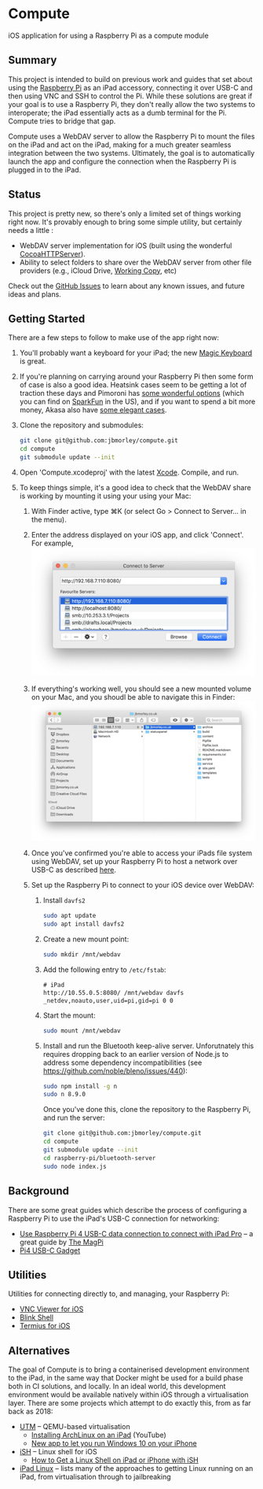 # Compute

iOS application for using a Raspberry Pi as a compute module

## Summary

This project is intended to build on previous work and guides that set about using the [Raspberry Pi](https://www.raspberrypi.org) as an iPad accessory, connecting it over USB-C and then using VNC and SSH to control the Pi. While these solutions are great if your goal is to use a Raspberry Pi, they don't really allow the two systems to interoperate; the iPad essentially acts as a dumb terminal for the Pi. Compute tries to bridge that gap.

Compute uses a WebDAV server to allow the Raspberry Pi to mount the files on the iPad and act on the iPad, making for a much greater seamless integration between the two systems. Ultimately, the goal is to automatically launch the app and configure the connection when the Raspberry Pi is plugged in to the iPad.

## Status

This project is pretty new, so there's only a limited set of things working right now. It's provably enough to bring some simple utility, but certainly needs a little :

- WebDAV server implementation for iOS (built using the wonderful [CocoaHTTPServer](https://github.com/robbiehanson/CocoaHTTPServer)).
- Ability to select folders to share over the WebDAV server from other file providers (e.g., iCloud Drive, [Working Copy](https://workingcopyapp.com), etc)

Check out the [GitHub Issues](https://github.com/jbmorley/compute/issues) to learn about any known issues, and future ideas and plans.

## Getting Started

There are a few steps to follow to make use of the app right now:

1. You'll probably want a keyboard for your iPad; the new [Magic Keyboard](https://www.apple.com/ipad-keyboards/) is great.

2. If you're planning on carrying around your Raspberry Pi then some form of case is also a good idea. Heatsink cases seem to be getting a lot of traction these days and Pimoroni has [some wonderful options](https://shop.pimoroni.com/products/aluminium-heatsink-case-for-raspberry-pi-4) (which you can find on [SparkFun](https://www.sparkfun.com/products/15896) in the US), and if you want to spend a bit more money, Akasa also have [some elegant cases](http://www.akasa.com.tw/update.php?tpl=product/product.list.tpl&type=Fanless%20Chassis&type_sub=Fanless%20Raspberry%20pi).

3. Clone the repository and submodules:

   ```bash
   git clone git@github.com:jbmorley/compute.git
   cd compute
   git submodule update --init
   ```

4. Open 'Compute.xcodeproj' with the latest [Xcode](https://developer.apple.com/xcode/). Compile, and run.

5. To keep things simple, it's a good idea to check that the WebDAV share is working by mounting it using your using your Mac:

   1. With Finder active, type ⌘K (or select Go > Connect to Server... in the menu).

   2. Enter the address displayed on your iOS app, and click 'Connect'. For example,
      ![](images/connect-to-server.png)
      
   3. If everything's working well, you should see a new mounted volume on your Mac, and you shoudl be able to navigate this in Finder:
      ![](images/finder.png)
      
   4. Once you've confirmed you're able to access your iPads file system using WebDAV, set up your Raspberry Pi to host a network over USB-C as described [here](https://magpi.raspberrypi.org/articles/connect-raspberry-pi-4-to-ipad-pro-with-a-usb-c-cable).

   5. Set up the Raspberry Pi to connect to your iOS device over WebDAV:

      1. Install `davfs2`

         ```bash
         sudo apt update
         sudo apt install davfs2
         ```

      2. Create a new mount point:

         ```bash
         sudo mkdir /mnt/webdav
         ```

      3. Add the following entry to `/etc/fstab`:

         ```
         # iPad
         http://10.55.0.5:8080/ /mnt/webdav davfs _netdev,noauto,user,uid=pi,gid=pi 0 0
         ```

      4. Start the mount:

         ```bash
         sudo mount /mnt/webdav
         ```
         
      5. Install and run the Bluetooth keep-alive server. Unforutnately this requires dropping back to an earlier version of Node.js to address some dependency incompatibilities (see https://github.com/noble/bleno/issues/440):
      
         ```bash
         sudo npm install -g n
         sudo n 8.9.0
         ```
      
         Once you've done this, clone the repository to the Raspberry Pi, and run the server:
      
         ```bash
         git clone git@github.com:jbmorley/compute.git
         cd compute
         git submodule update --init
         cd raspberry-pi/bluetooth-server
         sudo node index.js
         ```

## Background

There are some great guides which describe the process of configuring a Raspberry Pi to use the iPad's USB-C connection for networking:

- [Use Raspberry Pi 4 USB-C data connection to connect with iPad Pro](https://magpi.raspberrypi.org/articles/connect-raspberry-pi-4-to-ipad-pro-with-a-usb-c-cable) –  a great guide by [The MagPi](https://magpi.raspberrypi.org/)
- [Pi4 USB-C Gadget](https://www.hardill.me.uk/wordpress/2019/11/02/pi4-usb-c-gadget/)

## Utilities

Utilities for connecting directly to, and managing, your Raspberry Pi:

- [VNC Viewer for iOS](https://www.realvnc.com/en/connect/download/viewer/ios/)
- [Blink Shell](https://blink.sh)
- [Termius for iOS](https://termius.com/ios)

## Alternatives

The goal of Compute is to bring a containerised development environment to the iPad, in the same way that Docker might be used for a build phase both in CI solutions, and locally. In an ideal world, this development environment would be available natively within iOS through a virtualisation layer. There are some projects which attempt to do exactly this, from as far back as 2018:

* [UTM](https://getutm.app) – QEMU-based virtualisation
  * [Installing ArchLinux on an iPad](https://www.youtube.com/watch?app=desktop&v=fsDEei0XS94) (YouTube)
  * [New app to let you run Windows 10 on your iPhone](https://www.windowslatest.com/2020/02/22/iphone-ipad-windows-10/)
* [iSH](https://ish.app) – Linux shell for iOS
  * [How to Get a Linux Shell on iPad or iPhone with iSH](https://osxdaily.com/2018/12/11/ish-linux-shell-ios/)
* [iPad Linux](https://ipadlinux.org) – lists many of the approaches to getting Linux running on an iPad, from virtualisation through to jailbreaking

